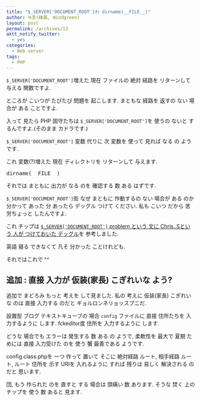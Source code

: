 ```yaml
---
title: "$_SERVER['DOCUMENT_ROOT']わ dirname(__FILE__)"
author: 녹풍(綠風, Windgreen)
layout: post
permalink: /archives/13
aktt_notify_twitter:
  - yes
categories:
  - Web server
tags:
  - PHP
---
```

`$_SERVER['DOCUMENT_ROOT']`増えた 現在 ファイルの 絶対 経路を リターンして 与える 関数ですよ.

ところが こいつが たびたび 問題を 起こします. まともな 経路を 返すの ない 場合が ある ことですよ.

入って 見たら PHP 固守たちは `$_SERVER['DOCUMENT_ROOT']`を 使うの ないと するんですよ.(そのまま カドラです.)

`$_SERVER['DOCUMENT_ROOT']` 変数 代りに 次 変数を 使って 見れば なる の ようです.

これ 変数(?)増えた 現在 ディレクトリを リターンして 与えます.

<pre class="brush: php; gutter: true; first-line: 1; highlight: []; html-script: false">dirname(__FILE__)</pre>

それでは まともに 出力が なる のを 確認する 数 ある はずです.

`$_SERVER['DOCUMENT_ROOT']`街 なぜ まともに 作動するの ない 場合が ある のか 分かって あった 分 あったら デッグル つけて ください. 私も こいつ だから 苦労ちょっと したんですよ.

これ チップは <a href="http://jptrans.naver.net/k2j_frame.php/korean/csscreator.com/node/10972#comment-46501" target="_top"><code>$_SERVER['DOCUMENT_ROOT']</code> problem という 文に Chris..Sという 人が つけておいた デッグル</a>を 参考しました.

英語 寝る できなくて 凡そ 分かった ことけれども.

それではこれで ^^

## 追加 : 直接 入力が 仮装(家長) こぎれいな よう?

追加で まどろみ もっと 考えを して見ました. 私の 考えに 仮装(家長) こぎれいな のは 直接 入力する のだと ギョルロンネリョッスブニだ.

設置型 ブログ テキストキューブの 場合 `config` ファイルに 直接 住所たちを 入力するように します. fckeditor度 住所を 入力するように します.

どうな 場合でも エラーは 発生する 数 ある の ようで, 柔軟性を 最大で 夏期 ためには 直接 入力受けた のを 使う 蟹 最善である ようです.

config.class.phpを 一つ 作って 置いて そこに 絶対経路 ルート, 相手経路 ルート, ルート 住所を 示す URIを 入れるように すれば 残りは 易しく 解決される のだと 思います.

団, もう 作られた のを 直すと する 場合は 頭痛い 数 あります. そうな 焚く 上の チップを 使う 数 あると 見ます.